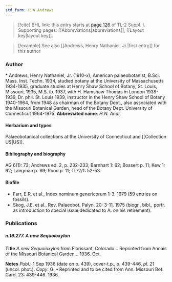 ```yaml
---
std_form: H.N.Andrews
---
```


> [!cite] BHL link: this entry starts at [page 126](https://www.biodiversitylibrary.org/page/33264853) of TL-2 Suppl. I.
> Supporting pages: [[Abbreviations|abbreviations]], [[Layout key|layout key]].

> [!example] See also [[Andrews, Henry Nathaniel, Jr.|first entry]] for this author

### Author

\* Andrews, Henry Nathaniel, Jr. (1910-x), American palaeobotanist, B.Sci. Mass. Inst. Techn. 1934, studied botany at the University of Massachusetts 1934-1935, graduate studies at Henry Shaw School of Botany, St. Louis, Missouri, 1935, M.S. ib. 1937, with H. Hamshaw Thomas in London 1938-1939, Dr. phil. St. Louis 1939, instructor in the Henry Shaw School of Botany 1940-1964, from 1948 as chairman of the Botany Dept., also associated with the Missouri Botanical Garden, head of the Botany Dept. University of Connecticut 1964-1975. 
**Abbreviated name**: *H.N. Andr.*

#### Herbarium and types

Palaeobotanical collections at the University of Connecticut and [[Collection US|US]].

#### Bibliography and biography

AG 6(1): 73; Andrews ed. 2, p. 232-233; Barnhart 1: 62; Bossert p. 11; Kew 1: 62; Langman p. 89; Roon p. 11; TL-2/1: 52-53.

#### Biofile

- Farr, E.R. et al., Index nominum genericorum 1-3. 1979 (59 entries on fossils).
- Skog, J.E. et al., Rev. Palaeobot. Palyn. 20: 3-11. 1975 (biogr., bibl., portr. as introduction to special issue dedicated to A. on his retirement).

### Publications

##### n.19.277. A new Sequoioxylon

**Title**
*A new Sequoioxylon* from Florissant, Colorado... Reprinted from Annais of the Missouri Botanical Garden... 1936. Oct.

**Notes**
*Publ*.: 1 Sep 1936 (date on p. 439), cover-t.p., p. 439-446, *pl. 21* (uncol. phot.). *Copy*: G. – Reprinted and to be cited from Ann. Missouri Bot. Gard. 23: 439-446. 1936.


